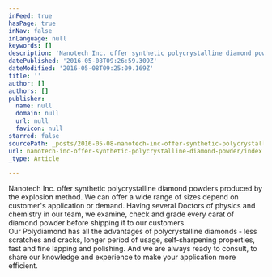 ```yaml
---
inFeed: true
hasPage: true
inNav: false
inLanguage: null
keywords: []
description: 'Nanotech Inc. offer synthetic polycrystalline diamond powders produced by the explosion method. We can offer a wide range of sizes depend on customer’s application or demand. Having several Doctors of physics and chemistry in our team, we examine, check and grade every carat of diamond powder before shipping it to our customers.  Our Polydiamond has all the advantages of polycrystalline diamonds ‐ less scratches and cracks, longer period of usage, self‐sharpening properties, fast and fine lapping and polishing. And we are always ready to consult, to share our knowledge and experience to make your application more efficient.'
datePublished: '2016-05-08T09:26:59.309Z'
dateModified: '2016-05-08T09:25:09.169Z'
title: ''
author: []
authors: []
publisher:
  name: null
  domain: null
  url: null
  favicon: null
starred: false
sourcePath: _posts/2016-05-08-nanotech-inc-offer-synthetic-polycrystalline-diamond-powder.md
url: nanotech-inc-offer-synthetic-polycrystalline-diamond-powder/index.html
_type: Article

---
```

Nanotech Inc. offer synthetic polycrystalline diamond powders produced by the explosion method. We can offer a wide range of sizes depend on customer's application or demand. Having several Doctors of physics and chemistry in our team, we examine, check and grade every carat of diamond powder before shipping it to our customers.   
Our Polydiamond has all the advantages of polycrystalline diamonds ‐ less scratches and cracks, longer period of usage, self‐sharpening properties, fast and fine lapping and polishing. And we are always ready to consult, to share our knowledge and experience to make your application more efficient.